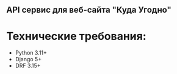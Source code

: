## API сервис для веб-сайта "Куда Угодно"

# Технические требования:

* Python 3.11+
* Django 5+
* DRF 3.15+